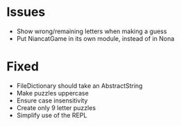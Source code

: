Issues
======

- Show wrong/remaining letters when making a guess
- Put NiancatGame in its own module, instead of in Nona

# Fixed
- FileDictionary should take an AbstractString
- Make puzzles uppercase
- Ensure case insensitivity
- Create only 9 letter puzzles
- Simplify use of the REPL